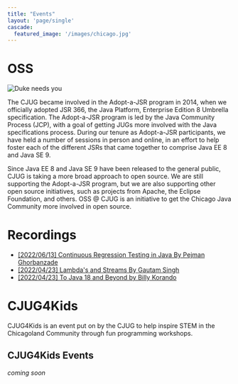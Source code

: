 ```yaml
---
title: "Events"
layout: 'page/single'
cascade:
  featured_image: '/images/chicago.jpg'
---
```


# OSS
![Duke needs you](/images/duke_needs_you.jpeg)

The CJUG became involved in the Adopt-a-JSR program in 2014, when we officially adopted JSR 366, the Java Platform, Enterprise Edition 8 Umbrella specification. The Adopt-a-JSR program is led by the Java Community Process (JCP), with a goal of getting JUGs more involved with the Java specifications process. During our tenure as Adopt-a-JSR participants, we have held a number of sessions in person and online, in an effort to help foster each of the different JSRs that came together to comprise Java EE 8 and Java SE 9.

Since Java EE 8 and Java SE 9 have been released to the general public, CJUG is taking a more broad approach to open source. We are still supporting the Adopt-a-JSR program, but we are also supporting other open source initiatives, such as projects from Apache, the Eclipse Foundation, and others. OSS @ CJUG is an initiative to get the Chicago Java Community more involved in open source.

# Recordings
- [[2022/06/13] Continuous Regression Testing in Java By Pejman Ghorbanzade](https://www.youtube.com/watch?v=Qjnc1D2DzTc)
- [[2022/04/23] Lambda's and Streams By Gautam Singh](https://www.youtube.com/watch?v=OS7uH1CDfSk)
- [[2022/04/23] To Java 18 and Beyond by Billy Korando](https://www.youtube.com/watch?v=cmQfZA6PUrE)


# CJUG4Kids

CJUG4Kids is an event put on by the CJUG to help inspire STEM in the Chicagoland Community through fun programming workshops.

## CJUG4Kids Events
_coming soon_